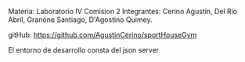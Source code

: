 Materia: Laboratorio IV
Comision 2
Integrantes:
Cerino Agustin,
Del Rio Abril,
Granone Santiago,
D'Agostino Quimey.

gitHub: https://github.com/AgustinCerino/sportHouseGym

El entorno de desarrollo consta del json server 
